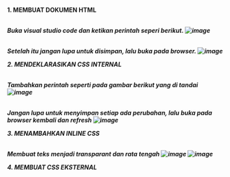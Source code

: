 <b>1. MEMBUAT DOKUMEN HTML
  
<br><i>Buka visual studio code dan ketikan perintah seperi berikut.
  ![image](https://user-images.githubusercontent.com/81254764/113333931-438cd500-934d-11eb-896b-27ec3545493c.png)

<br><i>Setelah itu jangan lupa untuk disimpan, lalu buka pada browser.
  ![image](https://user-images.githubusercontent.com/81254764/113334366-d3328380-934d-11eb-85ca-e0b7497c5cb3.png)


<b>2. MENDEKLARASIKAN CSS INTERNAL
  
<br><i>Tambahkan perintah seperti pada gambar berikut yang di tandai
  ![image](https://user-images.githubusercontent.com/81254764/113335076-aa5ebe00-934e-11eb-85a5-051f158757ce.png)

<br><i>Jangan lupa untuk menyimpan setiap ada perubahan, lalu buka pada browser kembali dan refresh
  ![image](https://user-images.githubusercontent.com/81254764/113335657-72a44600-934f-11eb-83b5-8759612497fe.png)


<b>3. MENAMBAHKAN INLINE CSS
 
<br><i>Membuat teks menjadi transparant dan rata tengah
  ![image](https://user-images.githubusercontent.com/81254764/113336378-84d2b400-9350-11eb-9d71-9e98131c35be.png)
  ![image](https://user-images.githubusercontent.com/81254764/113336500-b3508f00-9350-11eb-8f35-b4e475d4c594.png)


<b>4. MEMBUAT CSS EKSTERNAL
  
<br><i>
